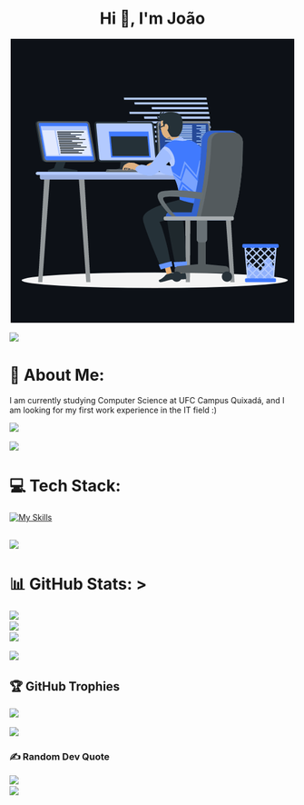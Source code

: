 <h1 align="center">Hi 👋, I'm João</h1>
<p align="center"><img src="animation.gif" width="500" alt="animation.gif"></p>
<img src="https://user-images.githubusercontent.com/73097560/115834477-dbab4500-a447-11eb-908a-139a6edaec5c.gif">             

# 💫 About Me:
I am currently studying Computer Science at UFC Campus Quixadá, and I am looking for my first work experience in the IT field :)<br>

![](https://komarev.com/ghpvc/?username=jaum1981&color=447ff7&label=Visitor+count)

<img src="https://user-images.githubusercontent.com/73097560/115834477-dbab4500-a447-11eb-908a-139a6edaec5c.gif">

# 💻 Tech Stack:
[![My Skills](https://skillicons.dev/icons?i=nodejs,java,spring,mysql,mongodb,kotlin,python,html,css,js,vscode,notion)](https://skillicons.dev)

<br>
<img src="https://user-images.githubusercontent.com/73097560/115834477-dbab4500-a447-11eb-908a-139a6edaec5c.gif">

# 📊 GitHub Stats: >
![](https://github-readme-stats.vercel.app/api?username=jaum1981&theme=react&hide_border=false&include_all_commits=true&count_private=true)<br/> 
![](https://github-readme-streak-stats.herokuapp.com/?user=jaum1981&theme=react&hide_border=false)<br/> 
![](https://github-readme-stats.vercel.app/api/top-langs/?username=jaum1981&theme=react&hide_border=false&include_all_commits=true&count_private=true&layout=compact)<br/> 

<img src="https://user-images.githubusercontent.com/73097560/115834477-dbab4500-a447-11eb-908a-139a6edaec5c.gif"> 


## 🏆 GitHub Trophies
![](https://github-profile-trophy.vercel.app/?username=jaum1981&theme=algolia&no-frame=true&no-bg=true&margin-w=5)

<img src="https://user-images.githubusercontent.com/73097560/115834477-dbab4500-a447-11eb-908a-139a6edaec5c.gif">  


### ✍️ Random Dev Quote
![](https://quotes-github-readme.vercel.app/api?type=horizontal&theme=radical)
<br>
<img src="https://user-images.githubusercontent.com/73097560/115834477-dbab4500-a447-11eb-908a-139a6edaec5c.gif">

